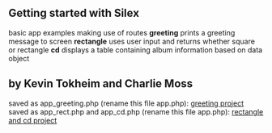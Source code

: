 

## Getting started with Silex

basic app examples making use of routes
**greeting** prints a greeting message to screen
**rectangle** uses user input and returns whether square or rectangle
**cd** displays a table containing album information based on data object

by Kevin Tokheim and Charlie Moss
--


saved as app_greeting.php (rename this file app.php):
[greeting project](https://www.learnhowtoprogram.com/lessons/web-apps-with-silex-monday-homework)
saved as app_rect.php and app_cd.php (rename this file app.php):
[rectangle and cd project](https://www.learnhowtoprogram.com/lessons/objects-in-silex-monday-homework)
